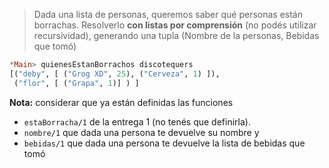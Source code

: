 > Dada una lista de personas, queremos saber qué personas están borrachas. Resolverlo **con listas por comprensión** (no podés utilizar recursividad), generando una tupla (Nombre de la personas, Bebidas que tomó)

``` haskell
*Main> quienesEstanBorrachos discotequers
[("deby", [ ("Grog XD", 25), ("Cerveza", 1) ]), 
 ("flor", [ ("Grapa", 1)] ) ]
```

 **Nota:** considerar que ya están definidas las funciones 
 
 * `estaBorracha/1` de la entrega 1 (no tenés que definirla).
 * `nombre/1` que dada una persona te devuelve su nombre y
 * `bebidas/1` que dada una persona te devuelve la lista de bebidas que tomó
